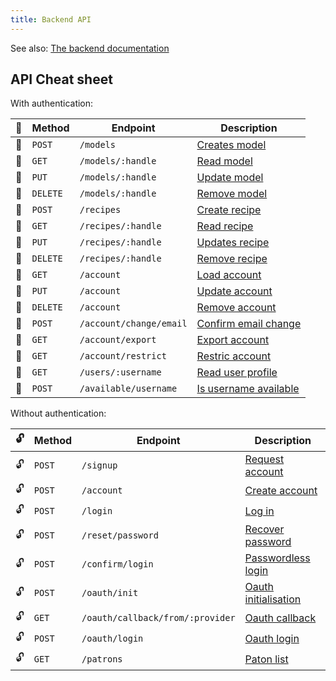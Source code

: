 ```yaml
---
title: Backend API
---
```


<Note>

See also: [The backend documentation](/reference/repos/backend/)

</Note>

## API Cheat sheet
With authentication:

|🔐| Method | Endpoint | Description |
|--- |--------|----------|-------------|
|🔐|`POST`|`/models`| [Creates model](/reference/backend/models/#create-model) |
|🔐|`GET`|`/models/:handle`| [Read model](/reference/backend/models/#read-model) |
|🔐|`PUT`|`/models/:handle`| [Update model](/reference/backend/models/#update-model) |
|🔐|`DELETE`|`/models/:handle`| [Remove model](/reference/backend/models/#remove-model) |
|🔐|`POST`|`/recipes`| [Create recipe](/reference/backend/recipes/#create-recipe) |
|🔐|`GET`|`/recipes/:handle`| [Read recipe](/reference/backend/recipes/#read-recipe) |
|🔐|`PUT`|`/recipes/:handle`| [Updates recipe](/reference/backend/recipes/#update-recipe) |
|🔐|`DELETE`|`/recipes/:handle`| [Remove recipe](/reference/backend/recipes/#remove-recipe) |
|🔐|`GET`|`/account`| [Load account](/reference/backend/account/#load-account) |
|🔐|`PUT`|`/account`| [Update account](/reference/backend/account/#update-account) |
|🔐|`DELETE`|`/account`| [Remove account](/reference/backend/account/#remove-account) |
|🔐|`POST`|`/account/change/email`| [Confirm email change](/reference/backend/account/#confirm-email-change) |
|🔐|`GET`|`/account/export`| [Export account](/reference/backend/account/#export-account) |
|🔐|`GET`|`/account/restrict`| [Restric account](/reference/backend/account/#restrict-account) |
|🔐|`GET`|`/users/:username`| [Read user profile](/reference/backend/users/#read-user-profile)
|🔐|`POST`|`/available/username`| [Is username available](/reference/backend/users/#is-username-available) |

Without authentication:

|🔓| Method | Endpoint | Description |
|--- |--------|----------|-------------|
|🔓|`POST`|`/signup`| [Request account](/reference/backend/signup/#request-account) |
|🔓|`POST`|`/account`| [Create account](/reference/backend/signup/#create-account) |
|🔓|`POST`|`/login`| [Log in](/reference/backend/login/#log-in) |
|🔓|`POST`|`/reset/password`| [Recover password](/reference/backend/login/#recover-password) |
|🔓|`POST`|`/confirm/login`| [Passwordless login](/reference/backend/login/#passwordless-login) |
|🔓|`POST`|`/oauth/init`| [Oauth initialisation](/reference/backend/oauth/#oauth-initialisation) |
|🔓|`GET`|`/oauth/callback/from/:provider`| [Oauth callback](/reference/backend/oauth/#oauth-callback) |
|🔓|`POST`|`/oauth/login`| [Oauth login](/reference/backend/oauth/#oauth-login) |
|🔓|`GET`|`/patrons`| [Paton list](/reference/backend/users/#patron-list) |


<ReadMore />
